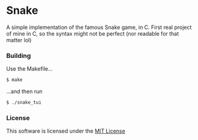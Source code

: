 # Snake

A simple implementation of the famous Snake game, in C.
First real project of mine in C, so the syntax might not be perfect (nor readable for that matter lol)

### Building

Use the Makefile...
```bash
$ make

```
...and then run
```bash
$ ./snake_tui
```

### License

This software is licensed under the [MIT License](https://mit-license.org)
